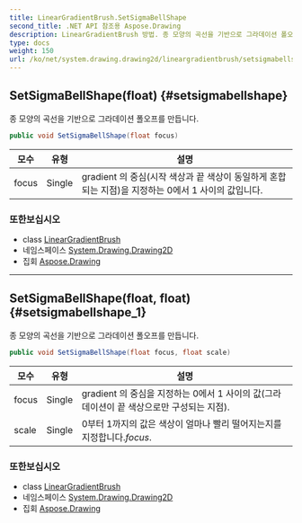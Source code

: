 ```yaml
---
title: LinearGradientBrush.SetSigmaBellShape
second_title: .NET API 참조용 Aspose.Drawing
description: LinearGradientBrush 방법. 종 모양의 곡선을 기반으로 그라데이션 폴오프를 만듭니다.
type: docs
weight: 150
url: /ko/net/system.drawing.drawing2d/lineargradientbrush/setsigmabellshape/
---
```

## SetSigmaBellShape(float) {#setsigmabellshape}

종 모양의 곡선을 기반으로 그라데이션 폴오프를 만듭니다.

```csharp
public void SetSigmaBellShape(float focus)
```

| 모수 | 유형 | 설명 |
| --- | --- | --- |
| focus | Single | gradient 의 중심(시작 색상과 끝 색상이 동일하게 혼합되는 지점)을 지정하는 0에서 1 사이의 값입니다. |

### 또한보십시오

* class [LinearGradientBrush](../)
* 네임스페이스 [System.Drawing.Drawing2D](../../lineargradientbrush/)
* 집회 [Aspose.Drawing](../../../)

---

## SetSigmaBellShape(float, float) {#setsigmabellshape_1}

종 모양의 곡선을 기반으로 그라데이션 폴오프를 만듭니다.

```csharp
public void SetSigmaBellShape(float focus, float scale)
```

| 모수 | 유형 | 설명 |
| --- | --- | --- |
| focus | Single | gradient 의 중심을 지정하는 0에서 1 사이의 값(그라데이션이 끝 색상으로만 구성되는 지점). |
| scale | Single | 0부터 1까지의 값은 색상이 얼마나 빨리 떨어지는지를 지정합니다.*focus*. |

### 또한보십시오

* class [LinearGradientBrush](../)
* 네임스페이스 [System.Drawing.Drawing2D](../../lineargradientbrush/)
* 집회 [Aspose.Drawing](../../../)


